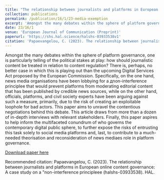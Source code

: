 ```yaml
---
title: "The relationship between journalists and platforms in European online content governance: A case study on a "non-interference principle''"
collection: publications
permalink: /publication/16/1/23-media-exemption
excerpt: 'Amongst the many debates within the sphere of platform governance, one is particularly telling of the political stakes at play: how should journalistic content be treated in relation to content regulation? There is, perhaps, no better case in which this is playing out than the upcoming Digital Services Act proposed by the European Commission. Specifically, on the one hand, news media organisations have been lobbying for a дnon-interference principleе that would prevent platforms from moderating editorial content that has been published by credible news sources, while on the other hand, officials, platforms, and civil society experts have been arguing against such a measure, primarily, due to the risk of creating an exploitable loophole for bad actors. This paper aims to unravel the contentious negotiations behind this debate. This article draws from more than a dozen of in-depth interviews with relevant stakeholders. Finally, this paper aspires to help inform the multifaceted conundrum of who governs the contemporary digital public sphere, to further expose the risks of entrusting this task solely to social media platforms and, last, to contribute to a much-needed theorisation and reconsideration of news mediaеs role in platform governance.'
date: 23/16/1
venue: 'European Journal of Communication (Preprint)'
paperurl: 'https://shs.hal.science/halshs-03933538v1'
citation: 'Papaevangelou, C. (2023). The relationship between journalists and platforms in European online content governance: A case study on a &quot;non-interference principleее (halshs-03933538). HAL.'
---
```

Amongst the many debates within the sphere of platform governance, one is particularly telling of the political stakes at play: how should journalistic content be treated in relation to content regulation? There is, perhaps, no better case in which this is playing out than the upcoming Digital Services Act proposed by the European Commission. Specifically, on the one hand, news media organisations have been lobbying for a дnon-interference principleе that would prevent platforms from moderating editorial content that has been published by credible news sources, while on the other hand, officials, platforms, and civil society experts have been arguing against such a measure, primarily, due to the risk of creating an exploitable loophole for bad actors. This paper aims to unravel the contentious negotiations behind this debate. This article draws from more than a dozen of in-depth interviews with relevant stakeholders. Finally, this paper aspires to help inform the multifaceted conundrum of who governs the contemporary digital public sphere, to further expose the risks of entrusting this task solely to social media platforms and, last, to contribute to a much-needed theorisation and reconsideration of news mediaеs role in platform governance.

[Download paper here](https://shs.hal.science/halshs-03933538v1)

Recommended citation: Papaevangelou, C. (2023). The relationship between journalists and platforms in European online content governance: A case study on a "non-interference principleее (halshs-03933538). HAL.